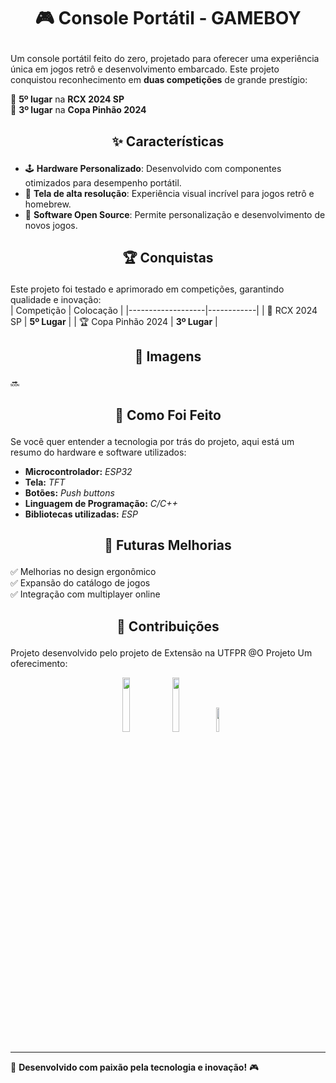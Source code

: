 # <p align = center> 🎮  Console Portátil - GAMEBOY  </p>

Um console portátil feito do zero, projetado para oferecer uma experiência única em jogos retrô e desenvolvimento embarcado. Este projeto conquistou reconhecimento em **duas competições** de grande prestígio:  

🏅 **5º lugar** na **RCX 2024 SP**  
🥉 **3º lugar** na **Copa Pinhão 2024**  

## <p align = center>✨ Características  </p>

- 🕹 **Hardware Personalizado**: Desenvolvido com componentes otimizados para desempenho portátil.  
- 🎨 **Tela de alta resolução**: Experiência visual incrível para jogos retrô e homebrew.  
- 🔧 **Software Open Source**: Permite personalização e desenvolvimento de novos jogos.  

## <p align = center>🏆 Conquistas  </p>

Este projeto foi testado e aprimorado em competições, garantindo qualidade e inovação:  
| Competição        | Colocação  |
|-------------------|------------|
| 🏁 RCX 2024 SP   | **5º Lugar** |
| 🏆 Copa Pinhão 2024 | **3º Lugar** |

## <p align = center>📸 Imagens  </p>

🔜   

## <p align = center>🔨 Como Foi Feito  </p>

Se você quer entender a tecnologia por trás do projeto, aqui está um resumo do hardware e software utilizados:  

- **Microcontrolador:** *ESP32*  
- **Tela:** *TFT*  
- **Botões:** *Push buttons*  
- **Linguagem de Programação:** *C/C++*  
- **Bibliotecas utilizadas:** *ESP*  

## <p align = center>📌 Futuras Melhorias  </p>

✅ Melhorias no design ergonômico  
✅ Expansão do catálogo de jogos  
✅ Integração com multiplayer online  

## <p align = center>🤝 Contribuições  </p>

Projeto desenvolvido pelo projeto de Extensão na UTFPR @O Projeto 
Um oferecimento:<br>
<p align="center">
  <img src="https://github.com/user-attachments/assets/fefe8b3d-b24a-4704-97fa-4da924947cb5" width="15%" />
  <img src="https://github.com/user-attachments/assets/aff9e075-d528-4675-8f36-ea448c5ab3ea" width="15%" />
  <img src="https://github.com/user-attachments/assets/a63e488f-51b3-42ef-bd27-7ad73e5fb27d" width="10%" />
</p>



---

🚀 **Desenvolvido com paixão pela tecnologia e inovação!** 🎮  

